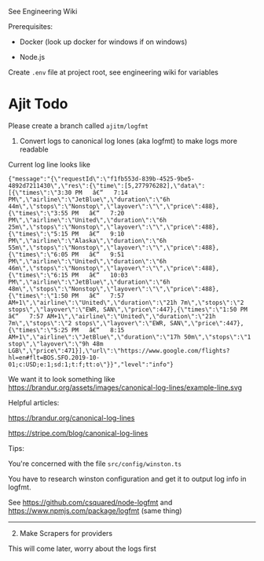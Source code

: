 See Engineering Wiki

Prerequisites:

- Docker (look up docker for windows if on windows)

- Node.js

Create `.env` file at project root, see engineering wiki for variables

# Ajit Todo

Please create a branch called `ajitm/logfmt`

1. Convert logs to canonical log lones (aka logfmt) to make logs more readable

Current log line looks like

```
{"message":"{\"requestId\":\"f1fb553d-839b-4525-9be5-4892d7211430\",\"res\":{\"time\":[5,277976282],\"data\":[{\"times\":\"3:30 PM   â€“   7:14 PM\",\"airline\":\"JetBlue\",\"duration\":\"6h 44m\",\"stops\":\"Nonstop\",\"layover\":\"\",\"price\":488},{\"times\":\"3:55 PM   â€“   7:20 PM\",\"airline\":\"United\",\"duration\":\"6h 25m\",\"stops\":\"Nonstop\",\"layover\":\"\",\"price\":488},{\"times\":\"5:15 PM   â€“   9:10 PM\",\"airline\":\"Alaska\",\"duration\":\"6h 55m\",\"stops\":\"Nonstop\",\"layover\":\"\",\"price\":488},{\"times\":\"6:05 PM   â€“   9:51 PM\",\"airline\":\"United\",\"duration\":\"6h 46m\",\"stops\":\"Nonstop\",\"layover\":\"\",\"price\":488},{\"times\":\"6:15 PM   â€“   10:03 PM\",\"airline\":\"JetBlue\",\"duration\":\"6h 48m\",\"stops\":\"Nonstop\",\"layover\":\"\",\"price\":488},{\"times\":\"1:50 PM   â€“   7:57 AM+1\",\"airline\":\"United\",\"duration\":\"21h 7m\",\"stops\":\"2 stops\",\"layover\":\"EWR, SAN\",\"price\":447},{\"times\":\"1:50 PM   â€“   7:57 AM+1\",\"airline\":\"United\",\"duration\":\"21h 7m\",\"stops\":\"2 stops\",\"layover\":\"EWR, SAN\",\"price\":447},{\"times\":\"5:25 PM   â€“   8:15 AM+1\",\"airline\":\"JetBlue\",\"duration\":\"17h 50m\",\"stops\":\"1 stop\",\"layover\":\"9h 48m LGB\",\"price\":471}],\"url\":\"https://www.google.com/flights?hl=en#flt=BOS.SFO.2019-10-01;c:USD;e:1;sd:1;t:f;tt:o\"}}","level":"info"}
```

We want it to look something like https://brandur.org/assets/images/canonical-log-lines/example-line.svg

Helpful articles:

https://brandur.org/canonical-log-lines

https://stripe.com/blog/canonical-log-lines

Tips:

You're concerned with the file `src/config/winston.ts`

You have to research winston configuration and get it to output log info in
logfmt.

See https://github.com/csquared/node-logfmt and https://www.npmjs.com/package/logfmt (same thing)

--------------------------------------

2. Make Scrapers for providers

This will come later, worry about the logs first
